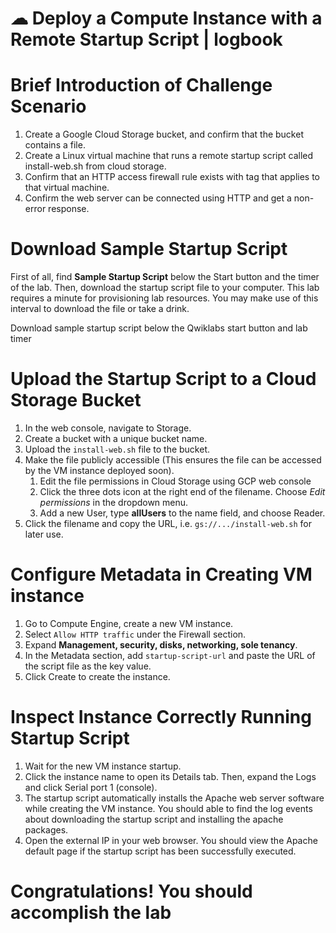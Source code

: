 # ☁ Deploy a Compute Instance with a Remote Startup Script | logbook
 

# Brief Introduction of Challenge Scenario

1. Create a Google Cloud Storage bucket, and confirm that the bucket contains a file.
2. Create a Linux virtual machine that runs a remote startup script called install-web.sh from cloud storage.
3. Confirm that an HTTP access firewall rule exists with tag that applies to that virtual machine.
4. Confirm the web server can be connected using HTTP and get a non-error response.

# Download Sample Startup Script
First of all, find **Sample Startup Script** below the Start button and the timer of the lab. Then, download the startup script file to your computer. This lab requires a minute for provisioning lab resources. You may make use of this interval to download the file or take a drink.

Download sample startup script below the Qwiklabs start button and lab timer
# Upload the Startup Script to a Cloud Storage Bucket
1. In the web console, navigate to Storage.
2. Create a bucket with a unique bucket name.
3. Upload the `install-web.sh` file to the bucket.
4. Make the file publicly accessible (This ensures the file can be accessed by the VM instance deployed soon).
   1. Edit the file permissions in Cloud Storage using GCP web console
   2. Click the three dots icon at the right end of the filename. Choose *Edit permissions* in the dropdown menu.
   3. Add a new User, type **allUsers** to the name field, and choose Reader.
5. Click the filename and copy the URL, i.e. `gs://.../install-web.sh` for later use.

# Configure Metadata in Creating VM instance

1. Go to Compute Engine, create a new VM instance.
2. Select `Allow HTTP traffic` under the Firewall section.
3. Expand **Management, security, disks, networking, sole tenancy**.
4. In the Metadata section, add `startup-script-url` and paste the URL of the script file as the key value.
5. Click Create to create the instance.

# Inspect Instance Correctly Running Startup Script

1. Wait for the new VM instance startup.
2. Click the instance name to open its Details tab. Then, expand the Logs and click Serial port 1 (console).
3. The startup script automatically installs the Apache web server software while creating the VM instance. You should able to find the log events about downloading the startup script and installing the apache packages.
4. Open the external IP in your web browser. You should view the Apache default page if the startup script has been successfully executed.

# Congratulations! You should accomplish the lab
